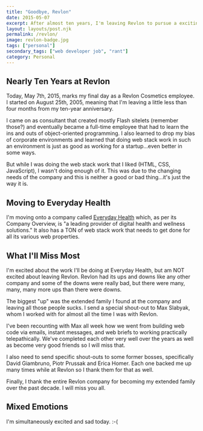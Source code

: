 ```yaml
---
title: "Goodbye, Revlon"
date: 2015-05-07
excerpt: After almost ten years, I'm leaving Revlon to pursue a exciting new opportunity.
layout: layouts/post.njk
permalink: /revlon/
image: revlon-badge.jpg
tags: ["personal"]
secondary_tags: ["web developer job", "rant"]
category: Personal
---
```

<h2>Nearly Ten Years at Revlon</h2>

Today, May 7th, 2015, marks my final day as a Revlon Cosmetics employee. I started on August 25th, 2005, meaning that I'm leaving a little less than four months from my ten-year anniversary.

I came on as consultant that created mostly Flash sitelets (remember those?) and eventually became a full-time employee that had to learn the ins and outs of object-oriented programming. I also learned to drop my bias of corporate environments and learned that doing web stack work in such an environment is just as good as working for a startup...even better in some ways.

But while I was doing the web stack work that I liked (HTML, CSS, JavaScript), I wasn't doing enough of it. This was due to the changing needs of the company and this is neither a good or bad thing...it's just the way it is.

<h2>Moving to Everyday Health</h2>

I'm moving onto a company called [Everyday Health](http://www.everydayhealth.com/ "Visit Everyday Health") which, as per its Company Overview, is "a leading provider of digital health and wellness solutions."  It also has a TON of web stack work that needs to get done for all its various web properties.

<h2>What I'll Miss Most</h2>

I'm excited about the work I'll be doing at Everyday Health, but am NOT excited about leaving Revlon. Revlon had its ups and downs like any other company and some of the downs were really bad, but there were many, many, many more ups than there were downs.

The biggest "up" was the extended family I found at the company and leaving all those people sucks. I send a special shout-out to Max Slabyak, whom I worked with for almost all the time I was with Revlon.

I've been recounting with Max all week how we went from building web code via emails, instant messages, and web briefs to working practically telepathically. We've completed each other very well over the years as well as become very good friends so I will miss that.

I also need to send specific shout-outs to some former bosses, specifically David Giambruno, Piotr Prussak and Erica Homer. Each one backed me up many times while at Revlon so I thank them for that as well.

Finally, I thank the entire Revlon company for becoming my extended family over the past decade. I will miss you all.

<h2>Mixed Emotions</h2>

I'm simultaneously excited and sad today. :-(
